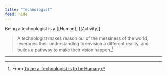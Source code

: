 ```yaml
---
title: "Technologist"
feed: hide
---
```


Being a technologist is a [[Human]] [[Activity]]. 

> A technologist makes reason out of the messiness of the world, leverages their understanding to envision a different reality, and builds a pathway to make their vision happen.[^definition]

[^definition]: From [To be a Technologist is to be Human](https://letterstoayoungtechnologist.com/To-be-a-Technologist-is-to-be-Human):

---

